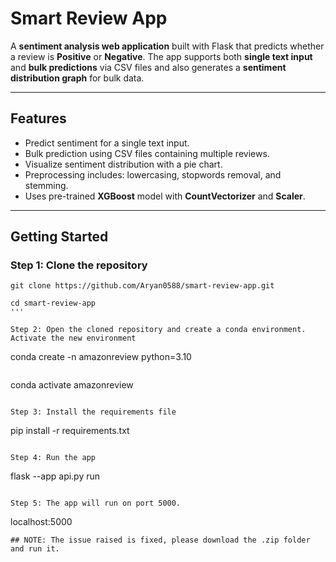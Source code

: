 # Smart Review App

A **sentiment analysis web application** built with Flask that predicts whether a review is **Positive** or **Negative**. The app supports both **single text input** and **bulk predictions** via CSV files and also generates a **sentiment distribution graph** for bulk data.

---

## Features

- Predict sentiment for a single text input.  
- Bulk prediction using CSV files containing multiple reviews.  
- Visualize sentiment distribution with a pie chart.  
- Preprocessing includes: lowercasing, stopwords removal, and stemming.  
- Uses pre-trained **XGBoost** model with **CountVectorizer** and **Scaler**.

---

## Getting Started

### Step 1: Clone the repository
```
git clone https://github.com/Aryan0588/smart-review-app.git

cd smart-review-app
'''

Step 2: Open the cloned repository and create a conda environment. Activate the new environment
```
conda create -n amazonreview python=3.10
```
```
conda activate amazonreview
```

Step 3: Install the requirements file
```
pip install -r requirements.txt
```

Step 4: Run the app
```
flask --app api.py run
```

Step 5: The app will run on port 5000. 
```
localhost:5000
```
## NOTE: The issue raised is fixed, please download the .zip folder and run it.
